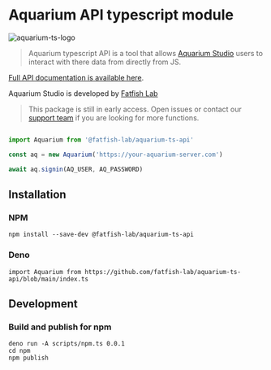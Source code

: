 # Aquarium API typescript module

![aquarium-ts-logo](https://storage.googleapis.com/fatfishlab-public/aquarium-studio-website/aquarium-ts-logo.png)

> Aquarium typescript API is a tool that allows [Aquarium Studio](https://fatfi.sh/aquarium) users to interact with there data from directly from JS.

[Full API documentation is available here](https://documenter.getpostman.com/view/24180587/2s93Xzw28w).

Aquarium Studio is developed by [Fatfish Lab](https://fatfi.sh)

> This package is still in early access. Open issues or contact our [support team](mailto:support@fatfi.sh) if you are looking for more functions.

```js

import Aquarium from '@fatfish-lab/aquarium-ts-api'

const aq = new Aquarium('https://your-aquarium-server.com')

await aq.signin(AQ_USER, AQ_PASSWORD)

```

## Installation

### NPM

`npm install --save-dev @fatfish-lab/aquarium-ts-api`

### Deno

`import Aquarium from https://github.com/fatfish-lab/aquarium-ts-api/blob/main/index.ts`

## Development

### Build and publish for npm

```
deno run -A scripts/npm.ts 0.0.1
cd npm
npm publish
```